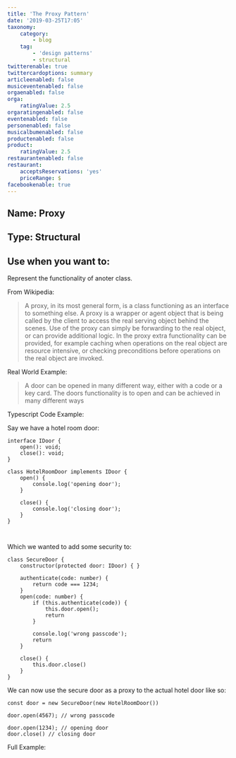 ```yaml
---
title: 'The Proxy Pattern'
date: '2019-03-25T17:05'
taxonomy:
    category:
        - blog
    tag:
        - 'design patterns'
        - structural
twitterenable: true
twittercardoptions: summary
articleenabled: false
musiceventenabled: false
orgaenabled: false
orga:
    ratingValue: 2.5
orgaratingenabled: false
eventenabled: false
personenabled: false
musicalbumenabled: false
productenabled: false
product:
    ratingValue: 2.5
restaurantenabled: false
restaurant:
    acceptsReservations: 'yes'
    priceRange: $
facebookenable: true
---
```


## Name: Proxy

## Type: Structural

## Use when you want to:

Represent the functionality of anoter class.

From Wikipedia:

> A proxy, in its most general form, is a class functioning as an interface to something else. A proxy is a wrapper or agent object that is being called by the client to access the real serving object behind the scenes. Use of the proxy can simply be forwarding to the real object, or can provide additional logic. In the proxy extra functionality can be provided, for example caching when operations on the real object are resource intensive, or checking preconditions before operations on the real object are invoked.

Real World Example:

> A door can be opened in many different way, either with a code or a key card. The doors functionality is to open and can be achieved in many different ways


Typescript Code Example:

Say we have a hotel room door:

```
interface IDoor { 
    open(): void;
    close(): void;
}

class HotelRoomDoor implements IDoor { 
    open() { 
        console.log('opening door');
    }

    close() { 
        console.log('closing door');
    }
}



```
Which we wanted to add some security to:

```
class SecureDoor { 
    constructor(protected door: IDoor) { }

    authenticate(code: number) { 
        return code === 1234;
    }
    open(code: number) { 
        if (this.authenticate(code)) { 
            this.door.open();
            return
        }

        console.log('wrong passcode');
        return
    }

    close() { 
        this.door.close()
    }
}

```

We can now use the secure door as a proxy to the actual hotel door like so:


```
const door = new SecureDoor(new HotelRoomDoor())

door.open(4567); // wrong passcode

door.open(1234); // opening door
door.close() // closing door
```

Full Example:

<script async src="//jsfiddle.net/harps116/mb81ufgr/embed/js/"></script>

